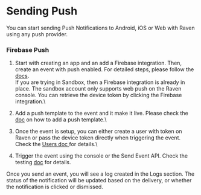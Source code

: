 # Sending Push

You can start sending Push Notifications to Android, iOS or Web with Raven using any push provider.&#x20;

### Firebase Push&#x20;

1. Start with creating an app and an add a Firebase integration. Then, create an event with push enabled. For detailed steps, please follow the [docs](../platform/apps/). \
   If you are trying in Sandbox, then a Firebase integration is already in place. The sandbox account only supports web push on the Raven console. You can retrieve the device token by clicking the Firebase integration.\

2. Add a push template to the event and it make it live. Please check the [doc](push-template.md) on how to add a push template.\

3. Once the event is setup, you can either create a user with token on Raven or pass the device token directly when triggering the event. Check the [Users doc ](../platform/users.md)for details.\

4. Trigger the event using the console or the Send Event API. Check the testing [doc](broken-reference) for details.

Once you send an event, you will see a log created in the Logs section. The status of the notification will be updated based on the delivery, or whether the notification is clicked or dismissed.

